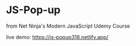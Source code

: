 # JS-Pop-up

from Net Ninja's Modern JavaScript Udemy Course

live demo: 
https://js-popup318.netlify.app/

